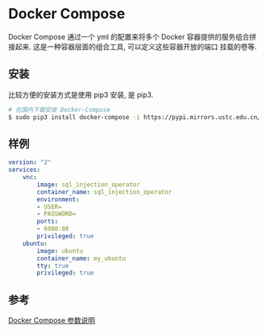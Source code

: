 # Docker Compose

Docker Compose 通过一个 yml 的配置来将多个 Docker 容器提供的服务组合拼接起来. 这是一种容器层面的组合工具, 可以定义这些容器开放的端口 挂载的卷等. 

## 安装

比较方便的安装方式是使用 pip3 安装, 是 pip3. 

``` sh
# 在国内下载安装 Docker-Compose
$ sudo pip3 install docker-compose -i https://pypi.mirrors.ustc.edu.cn/simple/ 
```

## 样例

``` yml
version: "2"
services:
    vnc:
        image: sql_injection_operator
        container_name: sql_injection_operator
        environment:
        - USER=
        - PASSWORD=
        ports:
        - 6080:80
        privileged: true
    ubuntu:
        image: ubuntu
        container_name: my_ubuntu
        tty: true
        privileged: true
```

## 参考

[Docker Compose 参数说明](https://deepzz.com/post/docker-compose-file.html#toc_30)
